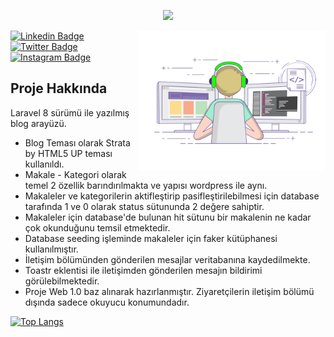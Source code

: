 
<p align="center"><a href="https://laravel.com" target="_blank"><img src="https://raw.githubusercontent.com/laravel/art/master/logo-lockup/5%20SVG/2%20CMYK/1%20Full%20Color/laravel-logolockup-cmyk-red.svg" width="400"></a>
</p>
<img align="right" alt="GIF" src="https://raw.githubusercontent.com/devSouvik/devSouvik/master/gif3.gif" width="300"/>
<div>
    <a href="https://linkedin.com/in/goktugceyhan">
<img src="https://img.shields.io/badge/-goktugceyhan-black?style=for-the-badge&amp;logo=Linkedin&amp;logoColor=white&amp;link=https://linkedin.com/in/goktugceyhan" alt="Linkedin Badge"></a>
    <a href="https://twitter.com/goktug_cy">
<img src="https://img.shields.io/badge/-@goktug_cy-blue?style=for-the-badge&amp;logo=Twitter&amp;logoColor=white&amp;link=https://twitter.com/goktug_cy" alt="Twitter Badge"></a>
    <a href="https://instagram.com/goktug.cy">
<img src="https://img.shields.io/badge/-@goktug.cy-purple?style=for-the-badge&amp;logo=instagram&amp;logoColor=white&amp;link=https://instagram.com/goktugcy" alt="Instagram Badge"></a>
</div>


## Proje Hakkında

Laravel 8 sürümü ile yazılmış blog arayüzü.


- Blog Teması olarak Strata by HTML5 UP teması kullanıldı.
- Makale - Kategori olarak temel 2 özellik barındırılmakta ve yapısı wordpress ile aynı.
- Makaleler ve kategorilerin aktifleştirip pasifleştirilebilmesi için database tarafında 1 ve 0 olarak status sütununda 2 değere sahiptir.
- Makaleler için database'de bulunan hit sütunu bir makalenin ne kadar çok okunduğunu temsil etmektedir. 
- Database seeding işleminde makaleler için faker kütüphanesi kullanılmıştır.
- İletişim bölümünden gönderilen mesajlar veritabanına kaydedilmekte.
- Toastr eklentisi ile iletişimden gönderilen mesajın bildirimi görülebilmektedir.
- Proje Web 1.0 baz alınarak hazırlanmıştır. Ziyaretçilerin iletişim bölümü dışında sadece okuyucu konumundadır.


[![Top Langs](https://github-readme-stats.vercel.app/api/top-langs/?username=goktugcy&layout=compact)](https://github.com/anuraghazra/github-readme-stats)


 [dill]: <https://github.com/joemccann/dillinger>
   [git-repo-url]: <https://github.com/joemccann/dillinger.git>
   [john gruber]: <http://daringfireball.net>
   [df1]: <http://daringfireball.net/projects/markdown/>
   [markdown-it]: <https://github.com/markdown-it/markdown-it>
   [Ace Editor]: <http://ace.ajax.org>
   [node.js]: <http://nodejs.org>
   [Twitter Bootstrap]: <http://twitter.github.com/bootstrap/>
   [jQuery]: <http://jquery.com>
   [@tjholowaychuk]: <http://twitter.com/tjholowaychuk>
   [express]: <http://expressjs.com>
   [AngularJS]: <http://angularjs.org>
   [Gulp]: <http://gulpjs.com>

   [PlDb]: <https://github.com/joemccann/dillinger/tree/master/plugins/dropbox/README.md>
   [PlGh]: <https://github.com/joemccann/dillinger/tree/master/plugins/github/README.md>
   [PlGd]: <https://github.com/joemccann/dillinger/tree/master/plugins/googledrive/README.md>
   [PlOd]: <https://github.com/joemccann/dillinger/tree/master/plugins/onedrive/README.md>
   [PlMe]: <https://github.com/joemccann/dillinger/tree/master/plugins/medium/README.md>
   [PlGa]: <https://github.com/RahulHP/dillinger/blob/master/plugins/googleanalytics/README.md>
